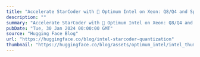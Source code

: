 ```yaml
---
title: "Accelerate StarCoder with 🤗 Optimum Intel on Xeon: Q8/Q4 and Speculative Decoding"
description: ""
summary: "Accelerate StarCoder with 🤗 Optimum Intel on Xeon: Q8/Q4 and Speculative Decoding Introduction Recen..."
pubDate: "Tue, 30 Jan 2024 00:00:00 GMT"
source: "Hugging Face Blog"
url: "https://huggingface.co/blog/intel-starcoder-quantization"
thumbnail: "https://huggingface.co/blog/assets/optimum_intel/intel_thumbnail.png"
---
```


